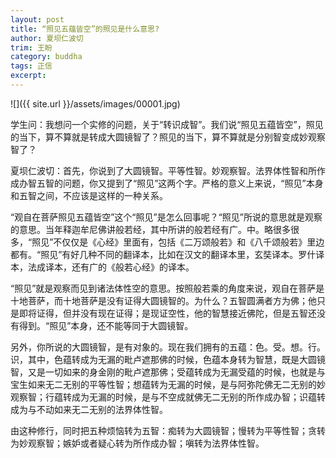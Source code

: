 ```yaml
---
layout: post
title: “照见五蕴皆空”的照见是什么意思?
author: 夏坝仁波切
trim: 王盼
category: buddha
tags: 正信
excerpt:
---
```


![]({{ site.url }}/assets/images/00001.jpg)

学生问：我想问一个实修的问题，关于“转识成智”。我们说“照见五蕴皆空”，照见的当下，算不算就是转成大圆镜智了？照见的当下，算不算就是分别智变成妙观察智了？

夏坝仁波切：首先，你说到了大圆镜智。平等性智。妙观察智。法界体性智和所作成办智五智的问题，你又提到了“照见”这两个字。严格的意义上来说，“照见”本身和五智之间，不应该是这样的一种关系。

“观自在菩萨照见五蕴皆空”这个“照见”是怎么回事呢？“照见”所说的意思就是观察的意思。当年释迦牟尼佛讲般若经，其中所讲的般若经有广。中。略很多很多，“照见”不仅仅是《心经》里面有，包括《二万颂般若》和《八千颂般若》里边都有。“照见”有好几种不同的翻译本，比如在汉文的翻译本里，玄奘译本。罗什译本，法成译本，还有广的《般若心经》的译本。

“照见”就是观察而见到诸法体性空的意思。按照般若乘的角度来说，观自在菩萨是十地菩萨，而十地菩萨是没有证得大圆镜智的。为什么？五智圆满者方为佛；他只是即将证得，但并没有现在证得；是现证空性，他的智慧接近佛陀，但是五智还没有得到。“照见”本身，还不能等同于大圆镜智。

另外，你所说的大圆镜智，是有对象的。现在我们拥有的五蕴：色。受。想。行。识，其中，色蕴转成为无漏的毗卢遮那佛的时候，色蕴本身转为智慧，既是大圆镜智，又是一切如来的身金刚的毗卢遮那佛；受蕴转成为无漏受蕴的时候，也就是与宝生如来无二无别的平等性智；想蕴转为无漏的时候，是与阿弥陀佛无二无别的妙观察智；行蕴转成为无漏的时候，是与不空成就佛无二无别的所作成办智；识蕴转成为与不动如来无二无别的法界体性智。

由这种修行，同时把五种烦恼转为五智：痴转为大圆镜智；慢转为平等性智；贪转为妙观察智；嫉妒或者疑心转为所作成办智；嗔转为法界体性智。
